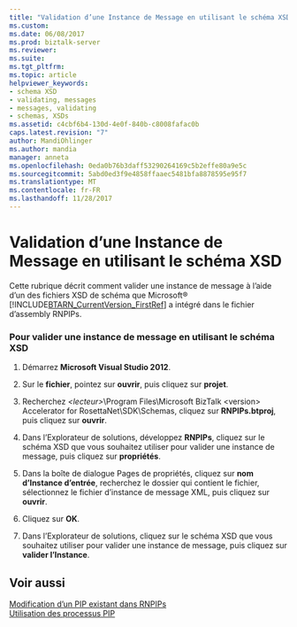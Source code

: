 ```yaml
---
title: "Validation d’une Instance de Message en utilisant le schéma XSD | Documents Microsoft"
ms.custom: 
ms.date: 06/08/2017
ms.prod: biztalk-server
ms.reviewer: 
ms.suite: 
ms.tgt_pltfrm: 
ms.topic: article
helpviewer_keywords:
- schema XSD
- validating, messages
- messages, validating
- schemas, XSDs
ms.assetid: c4cbf6b4-130d-4e0f-840b-c8008fafac0b
caps.latest.revision: "7"
author: MandiOhlinger
ms.author: mandia
manager: anneta
ms.openlocfilehash: 0eda0b76b3daff53290264169c5b2effe80a9e5c
ms.sourcegitcommit: 5abd0ed3f9e4858ffaaec5481bfa8878595e95f7
ms.translationtype: MT
ms.contentlocale: fr-FR
ms.lasthandoff: 11/28/2017
---
```

# <a name="validating-a-message-instance-using-the-schema-xsd"></a>Validation d’une Instance de Message en utilisant le schéma XSD
Cette rubrique décrit comment valider une instance de message à l’aide d’un des fichiers XSD de schéma que Microsoft® [!INCLUDE[BTARN_CurrentVersion_FirstRef](../../includes/btarn-currentversion-firstref-md.md)] a intégré dans le fichier d’assembly RNPIPs.  
  
### <a name="to-validate-a-message-instance-using-the-schema-xsd"></a>Pour valider une instance de message en utilisant le schéma XSD  
  
1.  Démarrez **Microsoft Visual Studio 2012**.  
  
2.  Sur le **fichier**, pointez sur **ouvrir**, puis cliquez sur **projet**.  
  
3.  Recherchez  *\<lecteur\>*\Program Files\Microsoft BizTalk \<version\> Accelerator for RosettaNet\SDK\Schemas, cliquez sur **RNPIPs.btproj**, puis cliquez sur **ouvrir**.  
  
4.  Dans l’Explorateur de solutions, développez **RNPIPs**, cliquez sur le schéma XSD que vous souhaitez utiliser pour valider une instance de message, puis cliquez sur **propriétés**.  
  
5.  Dans la boîte de dialogue Pages de propriétés, cliquez sur **nom d’Instance d’entrée**, recherchez le dossier qui contient le fichier, sélectionnez le fichier d’instance de message XML, puis cliquez sur **ouvrir**.  
  
6.  Cliquez sur **OK**.  
  
7.  Dans l’Explorateur de solutions, cliquez sur le schéma XSD que vous souhaitez utiliser pour valider une instance de message, puis cliquez sur **valider l’Instance**.  
  
## <a name="see-also"></a>Voir aussi  
 [Modification d’un PIP existant dans RNPIPs](../../adapters-and-accelerators/accelerator-rosettanet/modifying-an-existing-pip-in-rnpips.md)   
 [Utilisation des processus PIP](../../adapters-and-accelerators/accelerator-rosettanet/working-with-pips.md)